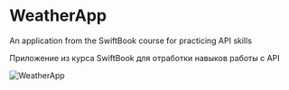 # WeatherApp

An application from the SwiftBook course for practicing API skills

Приложение из курса SwiftBook для отработки навыков работы с API

![WeatherApp](https://github.com/EsayanWell/WeatherApp/assets/98737871/bc262fca-e356-4a8b-b0fc-ef85acca7fcf)

